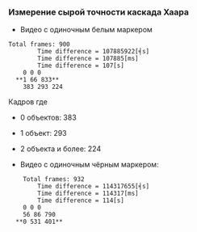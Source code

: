 ### Измерение сырой точности каскада Хаара

- Видео с одиночным белым маркером

```
Total frames: 900
        Time difference = 107885922[╡s]
        Time difference = 107885[ms]
        Time difference = 107[s]
	0 0 0
  **1 66 833**
	383 293 224
```

Кадров где 
- 0 объектов: 383
- 1 объект: 293
- 2 объекта и более: 224


- Видео с одиночным чёрным маркером:

```
	Total frames: 932
		Time difference = 114317655[╡s]
		Time difference = 114317[ms]
		Time difference = 114[s]
	0 0 0
    56 86 790
  **0 531 401**

```